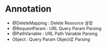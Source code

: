 # Annotation
- @DeleteMapping : Delete Resource 설정
- @RequestParam : URL Query Param Parsing
- @PathVariable : URL Path Variable Parsing
- Object : Query Param Object로 Parsing
